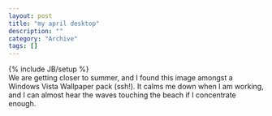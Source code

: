 ```yaml
--- 
layout: post 
title: "my april desktop"
description: ""
category: "Archive"
tags: []
---
```

{% include JB/setup %}  
We are getting closer to summer, and I found this image amongst a Windows Vista Wallpaper pack (ssh!). It calms me down when I am working, and I can almost hear the waves touching the beach if I concentrate enough.
